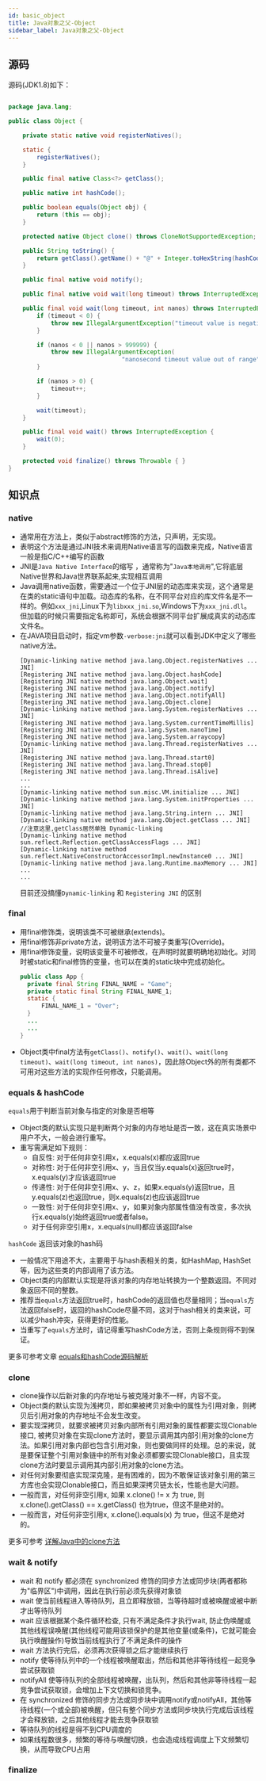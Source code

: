 ```yaml
---
id: basic_object
title: Java对象之父-Object
sidebar_label: Java对象之父-Object
---
```


## 源码

源码(JDK1.8)如下：

```java

package java.lang;

public class Object {

    private static native void registerNatives();

    static {
        registerNatives();
    }

    public final native Class<?> getClass();

    public native int hashCode();

    public boolean equals(Object obj) {
        return (this == obj);
    }

    protected native Object clone() throws CloneNotSupportedException;

    public String toString() {
        return getClass().getName() + "@" + Integer.toHexString(hashCode());
    }

    public final native void notify();

    public final native void wait(long timeout) throws InterruptedException;

    public final void wait(long timeout, int nanos) throws InterruptedException {
        if (timeout < 0) {
            throw new IllegalArgumentException("timeout value is negative");
        }

        if (nanos < 0 || nanos > 999999) {
            throw new IllegalArgumentException(
                                "nanosecond timeout value out of range");
        }

        if (nanos > 0) {
            timeout++;
        }

        wait(timeout);
    }

    public final void wait() throws InterruptedException {
        wait(0);
    }

    protected void finalize() throws Throwable { }
}

```

## 知识点

### native

- 通常用在方法上，类似于abstract修饰的方法，只声明，无实现。
- 表明这个方法是通过JNI技术来调用Native语言写的函数来完成，Native语言一般是指C/C++编写的函数
- JNI是`Java Native Interface`的缩写 ，通常称为"`Java本地调用`",它将底层Native世界和Java世界联系起来,实现相互调用
- Java调用native函数，需要通过一个位于JNI层的动态库来实现，这个通常是在类的static语句中加载。动态库的名称，在不同平台对应的库文件名是不一样的。例如`xxx_jni`,Linux下为`libxxx_jni.so`,Windows下为`xxx_jni.dll`。但加载的时候只需要指定名称即可，系统会根据不同平台扩展成真实的动态库文件名。
- 在JAVA项目启动时，指定vm参数`-verbose:jni`就可以看到JDK中定义了哪些native方法。
  ```
  [Dynamic-linking native method java.lang.Object.registerNatives ... JNI]
  [Registering JNI native method java.lang.Object.hashCode]
  [Registering JNI native method java.lang.Object.wait]
  [Registering JNI native method java.lang.Object.notify]
  [Registering JNI native method java.lang.Object.notifyAll]
  [Registering JNI native method java.lang.Object.clone]
  [Dynamic-linking native method java.lang.System.registerNatives ... JNI]
  [Registering JNI native method java.lang.System.currentTimeMillis]
  [Registering JNI native method java.lang.System.nanoTime]
  [Registering JNI native method java.lang.System.arraycopy]
  [Dynamic-linking native method java.lang.Thread.registerNatives ... JNI]
  [Registering JNI native method java.lang.Thread.start0]
  [Registering JNI native method java.lang.Thread.stop0]
  [Registering JNI native method java.lang.Thread.isAlive]
  ...
  ...
  [Dynamic-linking native method sun.misc.VM.initialize ... JNI]
  [Dynamic-linking native method java.lang.System.initProperties ... JNI]
  [Dynamic-linking native method java.lang.String.intern ... JNI]
  [Dynamic-linking native method java.lang.Object.getClass ... JNI] //注意这里,getClass居然单独 Dynamic-linking
  [Dynamic-linking native method sun.reflect.Reflection.getClassAccessFlags ... JNI]
  [Dynamic-linking native method sun.reflect.NativeConstructorAccessorImpl.newInstance0 ... JNI]
  [Dynamic-linking native method java.lang.Runtime.maxMemory ... JNI]
  ...
  ...
  ```
  目前还没搞懂`Dynamic-linking` 和 `Registering JNI` 的区别
### final
- 用final修饰类，说明该类不可被继承(extends)。
- 用final修饰非private方法，说明该方法不可被子类重写(Override)。
- 用final修饰变量，说明该变量不可被修改，在声明时就要明确地初始化。对同时被static和final修饰的变量，也可以在类的static块中完成初始化。
  ```java
  public class App {
    private final String FINAL_NAME = "Game";
    private static final String FINAL_NAME_1;
    static {
        FINAL_NAME_1 = "Over";
    }
    ...
    ...
  }
  ```
- Object类中final方法有`getClass()`、`notify()`、`wait()`、`wait(long timeout)`、`wait(long timeout, int nanos)`，因此除Object外的所有类都不可用对这些方法的实现作任何修改，只能调用。

### equals & hashCode
`equals`用于判断当前对象与指定的对象是否相等
+ Object类的默认实现只是判断两个对象的内存地址是否一致，这在真实场景中用户不大，一般会进行重写。
+ 重写需满足如下规则：
  - 自反性: 对于任何非空引用x，x.equals(x)都应返回true
  - 对称性: 对于任何非空引用x、y，当且仅当y.equals(x)返回true时，x.equals(y)才应该返回true
  - 传递性: 对于任何非空引用x、y、z，如果x.equals(y)返回true，且y.equals(z)也返回true，则x.equals(z)也应该返回true
  - 一致性: 对于任何非空引用x、y，如果对象内部属性值没有改变，多次执行x.equals(y)始终返回true或者false。
  - 对于任何非空引用x，x.equals(null)都应该返回false

`hashCode` 返回该对象的hash码
- 一般情况下用途不大，主要用于与hash表相关的类，如HashMap, HashSet等，因为这些类的内部调用了该方法。
- Object类的内部默认实现是将该对象的内存地址转换为一个整数返回。不同对象返回不同的整数。
- 推荐当`equals`方法返回true时，hashCode的返回值也尽量相同；当`equals`方法返回false时，返回的hashCode尽量不同，这对于hash相关的类来说，可以减少hash冲突，获得更好的性能。
- 当重写了`equals`方法时，请记得重写hashCode方法，否则上条规则得不到保证。

更多可参考文章 [equals和hashCode源码解析](basic_equals_hashcode)

### clone
- clone操作以后新对象的内存地址与被克隆对象不一样，内容不变。
- Object类的默认实现为浅拷贝，即如果被拷贝对象中的属性为引用对象，则拷贝后引用对象的内存地址不会发生改变。
- 要实现深拷贝，就要求被拷贝对象内部所有引用对象的属性都要实现Clonable接口, 被拷贝对象在实现clone方法时，要显示调用其内部引用对象的clone方法。如果引用对象内部也包含引用对象，则也要做同样的处理。总的来说，就是要保证整个引用对象链中的所有对象必须都要实现Clonable接口，且实现clone方法时要显示调用其内部引用对象的clone方法。
- 对任何对象要彻底实现深克隆，是有困难的，因为不敢保证该对象引用的第三方库也会实现Clonable接口，而且如果深拷贝链太长，性能也是大问题。
- 一般而言，对任何非空引用x, 如果 x.clone() != x 为 true, 则 x.clone().getClass() == x.getClass() 也为true，但这不是绝对的。
- 一般而言，对任何非空引用x, x.clone().equals(x) 为 true，但这不是绝对的。

更多可参考 [详解Java中的clone方法](basic_clone)

### wait & notify
- wait 和 notify 都必须在 synchronized 修饰的同步方法或同步块(两者都称为"临界区")中调用，因此在执行前必须先获得对象锁
- wait 使当前线程进入等待队列，且立即释放锁，当等待超时或被唤醒或被中断才出等待队列
- wait 应该根据某个条件循环检查, 只有不满足条件才执行wait, 防止伪唤醒或其他线程误唤醒(其他线程可能用该锁保护的是其他变量(或条件)，它就可能会执行唤醒操作)导致当前线程执行了不满足条件的操作
- wait 方法执行完后，必须再次获得锁之后才能继续执行
- notify 使等待队列中的一个线程被唤醒取出，然后和其他非等待线程一起竞争尝试获取锁
- notifyAll 使等待队列的全部线程被唤醒，出队列，然后和其他非等待线程一起竞争尝试获取锁，会增加上下文切换和锁竞争。
- 在 synchronized 修饰的同步方法或同步块中调用notify或notifyAll，其他等待线程(一个或全部)被唤醒，但只有整个同步方法或同步块执行完成后该线程才会释放锁，之后其他线程才能去竞争获取锁
- 等待队列的线程是得不到CPU调度的
- 如果线程数很多，频繁的等待与唤醒切换，也会造成线程调度上下文频繁切换，从而导致CPU占用

### finalize

